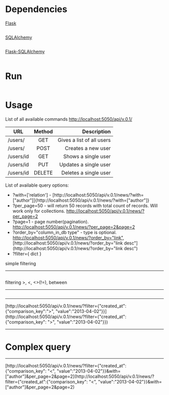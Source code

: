 Dependencies
=========

 [Flask]( http://flask.pocoo.org/)

```# pip install flask
```
 [SQLAlchemy](http://www.sqlalchemy.org/)
```# pip install sqlalchemy
```
 [Flask-SQLAlchemy](http://pythonhosted.org/Flask-SQLAlchemy/)
```# pip install flask_sqlalchemy
```
 
Run 
=========
```$ python ./main.py
```

Usage
=========

  List of all available commands [http://localhost:5050/api/v.0.1/](http://localhost:5050/api/v.0.1/) 

|  URL        | Method      | Description                  |
| ----------- |:-----------:| ----------------------------:|
| /users/     | GET             | Gives a list of all users    |
| /users/         | POST            | Creates a new user           |
| /users/id   | GET         | Shows a single user          |
| /users/id   | PUT             | Updates a single user        |
| /users/id   | DELETE      | Deletes a single user        |


List of available query options:
  * ?with=['relation'] - [http://localhost:5050/api/v.0.1/news/?with=["author"]]{http://localhost:5050/api/v.0.1/news/?with=["author"]}
  * ?per_page=50 - will return 50 records with total count of records. Will work only for collections. [http://localhost:5050/api/v.0.1/news/?per_page=2](http://localhost:5050/api/v.0.1/news/?per_page=2)
  * ?page=1 - page number(pagination). [http://localhost:5050/api/v.0.1/news/?per_page=2&page=2](http://localhost:5050/api/v.0.1/news/?per_page=2&page=2)
  * ?order_by="column_in_db type" - type is optional. [http://localhost:5050/api/v.0.1/news/?order_by="link"](http://localhost:5050/api/v.0.1/news/?order_by="link"), [http://localhost:5050/api/v.0.1/news/?order_by="link desc"](http://localhost:5050/api/v.0.1/news/?order_by="link desc")
  * ?filter={ dict }

simple filtering 
___
```{ 'author_id': 1} or { 'author_id': [1,2,3]}
```
filtering >, <, <>(!=), between
___
``` {'created_at': {'comparison_key': '<>', 'value': 1}} or {'created_at': {'comparison_key': '<>', 'value': [1,2,3]}}
```

___
[http://localhost:5050/api/v.0.1/news/?filter={"created_at":{"comparison_key":">", "value":"2013-04-02"}}](http://localhost:5050/api/v.0.1/news/?filter={"created_at":{"comparison_key": ">", "value":"2013-04-02"}})

___
Complex query
====
____
[http://localhost:5050/api/v.0.1/news/?filter={"created_at":{"comparison_key": "<", "value":"2013-04-02"}}&with=["author"]&per_page=2&page=2](http://localhost:5050/api/v.0.1/news/?filter={"created_at":{"comparison_key": "<", "value":"2013-04-02"}}&with=["author"]&per_page=2&page=2)


